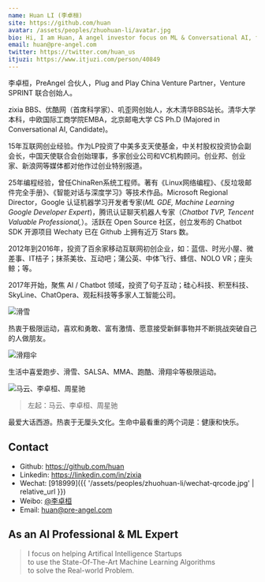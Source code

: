 ```yaml
---
name: Huan LI (李卓桓)
site: https://github.com/huan
avatar: /assets/peoples/zhuohuan-li/avatar.jpg
bio: Hi, I am Huan, A angel investor focus on ML & Conversational AI, full of passion Chatbot Evanglist!
email: huan@pre-angel.com
twitter: https://twitter.com/huan_us
itjuzi: https://www.itjuzi.com/person/40849
---
```


李卓桓，PreAngel 合伙人，Plug and Play China Venture Partner，Venture SPRINT 联合创始人。

zixia BBS、优酷网（首席科学家）、叽歪网创始人，水木清华BBS站长。清华大学本科，中欧国际工商学院EMBA，北京邮电大学 CS Ph.D (Majored in Conversational AI, Candidate)。

15年互联网创业经验。作为LP投资了中美多支天使基金，中关村股权投资协会副会长，中国天使联合会创始理事，多家创业公司和VC机构顾问。创业邦、创业家、新浪网等媒体都对他作过创业特别报道。

25年编程经验，曾任ChinaRen系统工程师。著有《Linux网络编程》、《反垃圾邮件完全手册》、《智能对话与深度学习》等技术作品。Microsoft Regional Director，Google 认证机器学习开发者专家(_ML GDE, Machine Learning Google Developer Expert_)，腾讯认证聊天机器人专家（_Chatbot TVP, Tencent Valuable Professional,_）。活跃在 Open Source 社区，创立发布的 Chatbot SDK 开源项目 Wechaty 已在 Github 上拥有近万 Stars 数。

2012年到2016年，投资了百余家移动互联网初创企业，如：蓝信、时光小屋、微差事、IT桔子；抹茶美妆、互动吧；蒲公英、中体飞行、蜂信、NOLO VR；座头鲸；等。

2017年开始，聚焦 AI / Chatbot 领域，投资了句子互动；硅心科技、积至科技、SkyLine、ChatOpera、观耘科技等多家人工智能公司。

![滑雪](/assets/peoples/zhuohuan-li/snowboard.jpg)

热衷于极限运动，喜欢和勇敢、富有激情、愿意接受新鲜事物并不断挑战突破自己的人做朋友。

![滑翔伞](/assets/peoples/zhuohuan-li/paragliding.jpg)

生活中喜爱跑步、滑雪、SALSA、MMA、跑酷、滑翔伞等极限运动。

![马云、李卓桓、周星驰](/assets/peoples/zhuohuan-li/mayun-huan-zhouxingchi-20130104.jpg)

> 左起：马云、李卓桓、周星驰

最爱大话西游。热衷于无厘头文化。生命中最看重的两个词是：健康和快乐。

## Contact

- Github: <https://github.com/huan>
- Linkedin: <https://linkedin.com/in/zixia>
- Wechat: [918999]({{ '/assets/peoples/zhuohuan-li/wechat-qrcode.jpg' | relative_url }})
- Weibo: [@李卓桓](https://weibo.com/lizhuohuan)
- Email: <huan@pre-angel.com>

## As an AI Professional & ML Expert

> I focus on helping Artifical Intelligence Startups  
> to use the State-Of-The-Art Machine Learning Algorithms  
> to solve the Real-world Problem.  

<!-- Calendly badge widget begin -->
<link href="https://assets.calendly.com/assets/external/widget.css" rel="stylesheet">
<script src="https://assets.calendly.com/assets/external/widget.js" type="text/javascript"></script>
<script type="text/javascript">Calendly.initBadgeWidget({ url: 'https://calendly.com/huan/elevator-pitch', text: 'Schedule time with me', color: '#00a2ff', textColor: '#ffffff', branding: true });</script>
<!-- Calendly badge widget end -->
